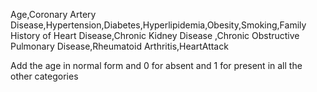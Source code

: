 Age,Coronary Artery Disease,Hypertension,Diabetes,Hyperlipidemia,Obesity,Smoking,Family History of Heart Disease,Chronic Kidney Disease ,Chronic Obstructive Pulmonary Disease,Rheumatoid Arthritis,HeartAttack

Add the age in normal form and 0 for absent and 1 for present in all the other categories
